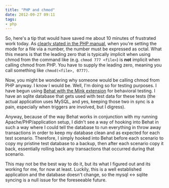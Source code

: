 ```yaml
---
title: "PHP and chmod"
date: 2012-09-27 09:11
tags: 
- php
---
```

So, here's a tip that would have saved me about 10 minutes of frustrated work today. As [clearly stated in the PHP manual](http://php.net/manual/en/function.chmod.php), when you're setting the mode for a file via a number, the number must be expressed as octal. What this means is that the leading zero that is typically implicit when using chmod from the command like (e.g. `chmod 777 <file>`) is **not** implicit when calling chmod from PHP. You have to supply the leading zero, meaning you call something like `chmod(<file>, 0777)`.
<!--more-->
Now, you might be wondering why someone would be calling chmod from PHP anyway. I know I would be. Well, I'm doing so for testing purposes. I have begun using [Behat with the Mink extension](http://behat.org) for behavioral testing. I have an sqlite database that gets used with test data for these tests (the actual application uses MySQL, and yes, keeping those two in sync is a pain, especially when triggers are involved, but I digress). 

Anyway, because of the way Behat works in conjunction with my running Apache/PHP/application setup, I didn't see a way of hooking into Behat in such a way where I could tell the database to run everything in throw away transactions in order to keep my database clean and as expected for each test scenario. Therefore, I simply hooked into Behat before each scenario to copy my pristine test database to a backup, then after each scenario copy it back, essentially rolling back any transactions that occurred during that scenario.

This may not be the best way to do it, but its what I figured out and its working for me, for now at least. Luckily, this is a well established application and the database doesn't change, so the mysql <-> sqlite syncing is a null issue for the foreseeable future.
